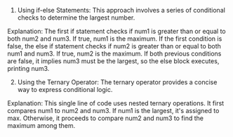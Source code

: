1. Using if-else Statements:
This approach involves a series of conditional checks to determine the largest number.

Explanation:
The first if statement checks if num1 is greater than or equal to both num2 and num3. If true, num1 is the maximum.
If the first condition is false, the else if statement checks if num2 is greater than or equal to both num1 and num3. If true, num2 is the maximum.
If both previous conditions are false, it implies num3 must be the largest, so the else block executes, printing num3.


2. Using the Ternary Operator:
The ternary operator provides a concise way to express conditional logic.

Explanation: 
This single line of code uses nested ternary operations. It first compares num1 to num2 and num3. If num1 is the largest, it's assigned to max. Otherwise, it proceeds to compare num2 and num3 to find the maximum among them.